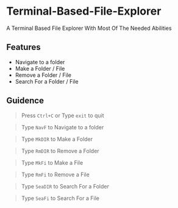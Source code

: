 # Terminal-Based-File-Explorer
A Terminal Based File Explorer With Most Of The Needed Abilities

## Features 
- Navigate to a folder
- Make a Folder / File
- Remove a Folder / File
- Search For a Folder / File

## Guidence
> Press ` Ctrl+C ` or Type ` exit ` to quit

> Type ` NavF ` to Navigate to a folder

> Type ` MkDIR ` to Make a Folder

> Type ` RmDIR ` to Remove a Folder

> Type ` MkFi ` to Make a File

> Type ` RmFi ` to Remove a File

> Type ` SeaDIR ` to Search For a Folder

> Type ` SeaFi ` to Search For a File
